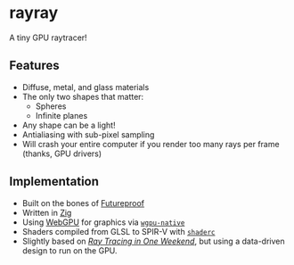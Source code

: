 # rayray
A tiny GPU raytracer!

## Features
- Diffuse, metal, and glass materials
- The only two shapes that matter:
    - Spheres
    - Infinite planes
- Any shape can be a light!
- Antialiasing with sub-pixel sampling
- Will crash your entire computer if you render too many rays per frame
  (thanks, GPU drivers)

## Implementation
- Built on the bones of [Futureproof](https://mattkeeter.com/projects/futureproof)
- Written in [Zig](https://ziglang.org)
- Using [WebGPU](https://gpuweb.github.io/gpuweb/) for graphics
  via [`wgpu-native`](https://github.com/gfx-rs/wgpu-native)
- Shaders compiled from GLSL to SPIR-V with [`shaderc`](https://github.com/google/shaderc)
- Slightly based on [_Ray Tracing in One Weekend_](https://raytracing.github.io/books/RayTracingInOneWeekend.html),
  but using a data-driven design to run on the GPU.

